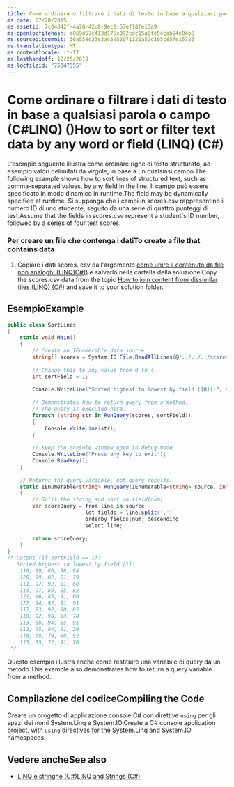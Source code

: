 ```yaml
---
title: Come ordinare o filtrare i dati di testo in base a qualsiasi parola o campo (C#LINQ) ()
ms.date: 07/20/2015
ms.assetid: 7c04d42f-4a78-42c8-9ec8-57ef18fe13a9
ms.openlocfilehash: e869d57c413d175c092cdc15a6fe54cab94e04b8
ms.sourcegitcommit: 30a558d23e3ac5a52071121a52c305c85fe15726
ms.translationtype: MT
ms.contentlocale: it-IT
ms.lasthandoff: 12/25/2019
ms.locfileid: "75347355"
---
```

# <a name="how-to-sort-or-filter-text-data-by-any-word-or-field-linq-c"></a><span data-ttu-id="d7737-102">Come ordinare o filtrare i dati di testo in base a qualsiasi parola o campo (C#LINQ) ()</span><span class="sxs-lookup"><span data-stu-id="d7737-102">How to sort or filter text data by any word or field (LINQ) (C#)</span></span>
<span data-ttu-id="d7737-103">L'esempio seguente illustra come ordinare righe di testo strutturato, ad esempio valori delimitati da virgole, in base a un qualsiasi campo.</span><span class="sxs-lookup"><span data-stu-id="d7737-103">The following example shows how to sort lines of structured text, such as comma-separated values, by any field in the line.</span></span> <span data-ttu-id="d7737-104">Il campo può essere specificato in modo dinamico in runtime.</span><span class="sxs-lookup"><span data-stu-id="d7737-104">The field may be dynamically specified at runtime.</span></span> <span data-ttu-id="d7737-105">Si supponga che i campi in scores.csv rappresentino il numero ID di uno studente, seguito da una serie di quattro punteggi di test.</span><span class="sxs-lookup"><span data-stu-id="d7737-105">Assume that the fields in scores.csv represent a student's ID number, followed by a series of four test scores.</span></span>  
  
### <a name="to-create-a-file-that-contains-data"></a><span data-ttu-id="d7737-106">Per creare un file che contenga i dati</span><span class="sxs-lookup"><span data-stu-id="d7737-106">To create a file that contains data</span></span>  
  
1. <span data-ttu-id="d7737-107">Copiare i dati scores. csv dall'argomento [come unire il contenuto da file non analoghi (LINQ)C#()](./how-to-join-content-from-dissimilar-files-linq.md) e salvarlo nella cartella della soluzione.</span><span class="sxs-lookup"><span data-stu-id="d7737-107">Copy the scores.csv data from the topic [How to join content from dissimilar files (LINQ) (C#)](./how-to-join-content-from-dissimilar-files-linq.md) and save it to your solution folder.</span></span>  
  
## <a name="example"></a><span data-ttu-id="d7737-108">Esempio</span><span class="sxs-lookup"><span data-stu-id="d7737-108">Example</span></span>  
  
```csharp  
public class SortLines  
{  
    static void Main()  
    {  
        // Create an IEnumerable data source  
        string[] scores = System.IO.File.ReadAllLines(@"../../../scores.csv");  
  
        // Change this to any value from 0 to 4.  
        int sortField = 1;  
  
        Console.WriteLine("Sorted highest to lowest by field [{0}]:", sortField);  
  
        // Demonstrates how to return query from a method.  
        // The query is executed here.  
        foreach (string str in RunQuery(scores, sortField))  
        {  
            Console.WriteLine(str);  
        }  
  
        // Keep the console window open in debug mode.  
        Console.WriteLine("Press any key to exit");  
        Console.ReadKey();  
    }  
  
    // Returns the query variable, not query results!  
    static IEnumerable<string> RunQuery(IEnumerable<string> source, int num)  
    {  
        // Split the string and sort on field[num]  
        var scoreQuery = from line in source  
                         let fields = line.Split(',')  
                         orderby fields[num] descending  
                         select line;  
  
        return scoreQuery;  
    }  
}  
/* Output (if sortField == 1):  
   Sorted highest to lowest by field [1]:  
    116, 99, 86, 90, 94  
    120, 99, 82, 81, 79  
    111, 97, 92, 81, 60  
    114, 97, 89, 85, 82  
    121, 96, 85, 91, 60  
    122, 94, 92, 91, 91  
    117, 93, 92, 80, 87  
    118, 92, 90, 83, 78  
    113, 88, 94, 65, 91  
    112, 75, 84, 91, 39  
    119, 68, 79, 88, 92  
    115, 35, 72, 91, 70  
 */  
```  
  
 <span data-ttu-id="d7737-109">Questo esempio illustra anche come restituire una variabile di query da un metodo.</span><span class="sxs-lookup"><span data-stu-id="d7737-109">This example also demonstrates how to return a query variable from a method.</span></span>  
  
## <a name="compiling-the-code"></a><span data-ttu-id="d7737-110">Compilazione del codice</span><span class="sxs-lookup"><span data-stu-id="d7737-110">Compiling the Code</span></span>  

<span data-ttu-id="d7737-111">Creare un progetto di applicazione console C# con direttive `using` per gli spazi dei nomi System.Linq e System.IO.</span><span class="sxs-lookup"><span data-stu-id="d7737-111">Create a C# console application project, with `using` directives for the System.Linq and System.IO namespaces.</span></span>
  
## <a name="see-also"></a><span data-ttu-id="d7737-112">Vedere anche</span><span class="sxs-lookup"><span data-stu-id="d7737-112">See also</span></span>

- [<span data-ttu-id="d7737-113">LINQ e stringhe (C#)</span><span class="sxs-lookup"><span data-stu-id="d7737-113">LINQ and Strings (C#)</span></span>](./linq-and-strings.md)
